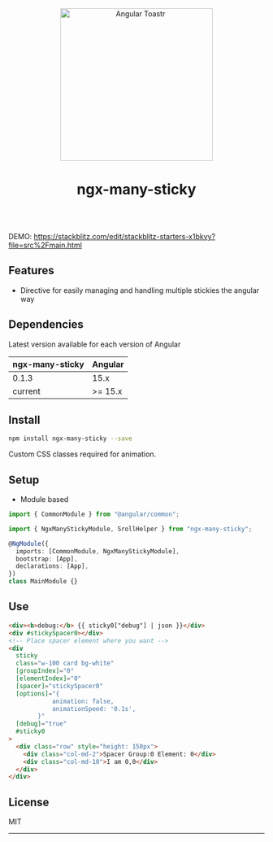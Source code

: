 <div align="center">
  <img src="https://raw.githubusercontent.com/scttcper/ngx-toastr/master/misc/documentation-assets/ngx-toastr-example.png" width="300" alt="Angular Toastr">
  <br>
  <h1>ngx-many-sticky</h1>
  <br>
  <br>
</div>

DEMO: https://stackblitz.com/edit/stackblitz-starters-x1bkvy?file=src%2Fmain.html

## Features

- Directive for easily managing and handling multiple stickies the angular way

## Dependencies

Latest version available for each version of Angular

| ngx-many-sticky | Angular |
| --------------- | ------- |
| 0.1.3           | 15.x    |
| current         | >= 15.x |

## Install

```bash
npm install ngx-many-sticky --save
```

Custom CSS classes required for animation.

## Setup

- Module based

```typescript
import { CommonModule } from "@angular/common";

import { NgxManyStickyModule, SrollHelper } from "ngx-many-sticky";

@NgModule({
  imports: [CommonModule, NgxManyStickyModule],
  bootstrap: [App],
  declarations: [App],
})
class MainModule {}
```

## Use

```html
<div><b>debug:</b> {{ sticky0["debug"] | json }}</div>
<div #stickySpacer0></div>
<!-- Place spacer element where you want -->
<div
  sticky
  class="w-100 card bg-white"
  [groupIndex]="0"
  [elementIndex]="0"
  [spacer]="stickySpacer0"
  [options]="{
            animation: false,
            animationSpeed: '0.1s',
        }"
  [debug]="true"
  #sticky0
>
  <div class="row" style="height: 150px">
    <div class="col-md-2">Spacer Group:0 Element: 0</div>
    <div class="col-md-10">I am 0,0</div>
  </div>
</div>
```

## License

MIT

---
